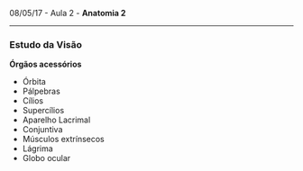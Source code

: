 08/05/17 - Aula 2 - **Anatomia 2**

---

### Estudo da Visão

**Órgãos acessórios**

* Órbita
* Pálpebras
* Cílios
* Supercílios
* Aparelho Lacrimal
* Conjuntiva
* Músculos extrínsecos
* Lágrima
* Globo ocular



